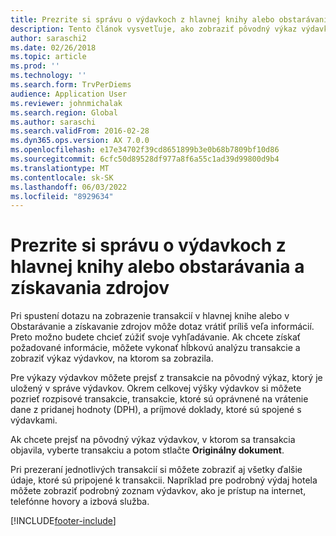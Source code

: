```yaml
---
title: Prezrite si správu o výdavkoch z hlavnej knihy alebo obstarávania a získavania zdrojov
description: Tento článok vysvetľuje, ako zobraziť pôvodný výkaz výdavkov, v ktorom sa transakcia objavila.
author: saraschi2
ms.date: 02/26/2018
ms.topic: article
ms.prod: ''
ms.technology: ''
ms.search.form: TrvPerDiems
audience: Application User
ms.reviewer: johnmichalak
ms.search.region: Global
ms.author: saraschi
ms.search.validFrom: 2016-02-28
ms.dyn365.ops.version: AX 7.0.0
ms.openlocfilehash: e17e34702f39cd8651899b3e0b68b7809bf10d86
ms.sourcegitcommit: 6cfc50d89528df977a8f6a55c1ad39d99800d9b4
ms.translationtype: MT
ms.contentlocale: sk-SK
ms.lasthandoff: 06/03/2022
ms.locfileid: "8929634"
---
```

# <a name="view-an-expense-report-from-general-ledger-or-procurement-and-sourcing"></a>Prezrite si správu o výdavkoch z hlavnej knihy alebo obstarávania a získavania zdrojov

Pri spustení dotazu na zobrazenie transakcií v hlavnej knihe alebo v Obstarávanie a získavanie zdrojov môže dotaz vrátiť príliš veľa informácií. Preto možno budete chcieť zúžiť svoje vyhľadávanie. Ak chcete získať požadované informácie, môžete vykonať hĺbkovú analýzu transakcie a zobraziť výkaz výdavkov, na ktorom sa zobrazila.

Pre výkazy výdavkov môžete prejsť z transakcie na pôvodný výkaz, ktorý je uložený v správe výdavkov. Okrem celkovej výšky výdavkov si môžete pozrieť rozpisové transakcie, transakcie, ktoré sú oprávnené na vrátenie dane z pridanej hodnoty (DPH), a príjmové doklady, ktoré sú spojené s výdavkami.

Ak chcete prejsť na pôvodný výkaz výdavkov, v ktorom sa transakcia objavila, vyberte transakciu a potom stlačte **Originálny dokument**.

Pri prezeraní jednotlivých transakcií si môžete zobraziť aj všetky ďalšie údaje, ktoré sú pripojené k transakcii. Napríklad pre podrobný výdaj hotela môžete zobraziť podrobný zoznam výdavkov, ako je prístup na internet, telefónne hovory a izbová služba.


[!INCLUDE[footer-include](../includes/footer-banner.md)]